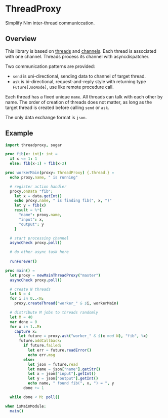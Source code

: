 # ThreadProxy

Simplify Nim inter-thread communiccation.

## Overview 

This library is based on [threads](https://nim-lang.org/docs/threads.html) and [channels](https://nim-lang.org/docs/channels.html). 
Each thread is associated with one channel. Threads process its channel with asyncdispatcher.

Two communication patterns are provided:
- `send` is uni-directional, sending data to channel of target thread.
- `ask` is bi-directional, request-and-reply style with returning type `Future[JsoNode]`, use like remote procedure call. 

Each thread has a fixed unique `name`. All threads can talk with each other by name. The order of creation of threads does not matter, as long as the target thread is created before calling `send` or `ask`.

The only data exchange format is `json`.

## Example 

```nim
import threadproxy, sugar

proc fib(x: int): int = 
  if x <= 1: 1 
  else: fib(x-1) + fib(x-2)

proc workerMain(proxy: ThreadProxy) {.thread.} =
  echo proxy.name, " is running"

  # register action handler
  proxy.onData "fib":
    let x = data.getInt()
    echo proxy.name, " is finding fib(", x, ")"
    let y = fib(x)
    result = %*{
      "name": proxy.name,
      "input": x,
      "output": y
    }

  # start processing channel
  asyncCheck proxy.poll()

  # do other async task here
  
  runForever()

proc main() =
  let proxy = newMainThreadProxy("master")
  asyncCheck proxy.poll()

  # create N threads
  let N = 4
  for i in 0..<N:
    proxy.createThread("worker_" & $i, workerMain)

  # distribute M jobs to threads randomly
  let M = 40
  var done = 0
  for x in 1..M:
    capture x:
      let future = proxy.ask("worker_" & $(x mod N), "fib", %x)
      future.addCallback:
        if future.failed:
          let err = future.readError()
          echo err.msg
        else:
          let json = future.read
          let name = json["name"].getStr()
          let x = json["input"].getInt()
          let y = json["output"].getInt()
          echo name, " found fib(", x, ") = ", y
        done += 1

  while done < M: poll()

when isMainModule:
  main()
```



